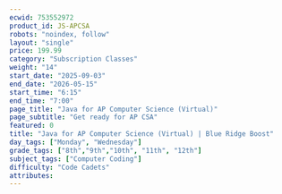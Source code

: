 ```yaml
---
ecwid: 753552972
product_id: JS-APCSA
robots: "noindex, follow"
layout: "single"
price: 199.99
category: "Subscription Classes"
weight: "14"
start_date: "2025-09-03"
end_date: "2026-05-15"
start_time: "6:15"
end_time: "7:00"
page_title: "Java for AP Computer Science (Virtual)"
page_subtitle: "Get ready for AP CSA"
featured: 0
title: "Java for AP Computer Science (Virtual) | Blue Ridge Boost"
day_tags: ["Monday", "Wednesday"]
grade_tags: ["8th","9th","10th", "11th", "12th"]
subject_tags: ["Computer Coding"]
difficulty: "Code Cadets"
attributes:
---
```

